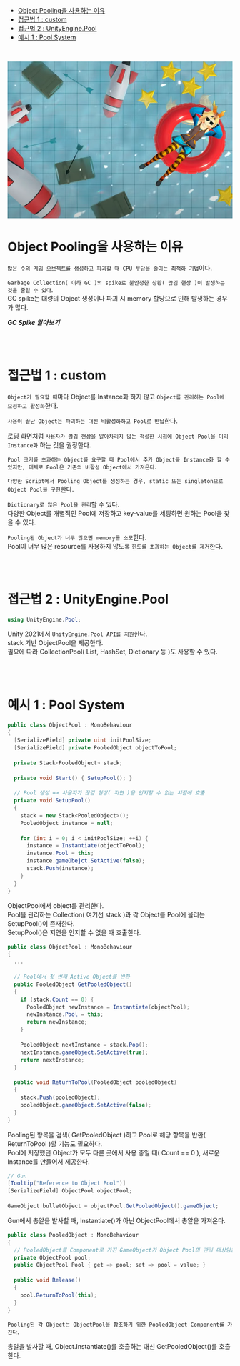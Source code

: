 - [Object Pooling을 사용하는 이유](#object-pooling을-사용하는-이유)
- [접근법 1 : custom](#접근법-1--custom)
- [접근법 2 : UnityEngine.Pool](#접근법-2--unityenginepool)
- [예시 1 : Pool System](#예시-1--pool-system)

</br>

![alt text](Images/ObjectPool/pool.png)</br>

# Object Pooling을 사용하는 이유
`많은 수의 게임 오브젝트를 생성하고 파괴할 때 CPU 부담을 줄이는 최적화 기법`이다.</br>

`Garbage Collection( 이하 GC )의 spike로 불안정한 상황( 끊김 현상 )이 발생하는 것을 줄일 수 있다`.</br>
GC spike는 대량의 Object 생성이나 파괴 시 memory 할당으로 인해 발생하는 경우가 많다.</br>

***GC Spike 알아보기***

</br>
</br>

# 접근법 1 : custom
`Object가 필요할 때`마다 Object를 Instance화 하지 않고 `Object를 관리하는 Pool에 요청하고 활성화`한다.</br>

`사용이 끝난 Object는 파괴하는 대신 비활성화하고 Pool로 반납`한다.</br>

로딩 화면처럼 `사용자가 끊김 현상을 알아차리지 않는 적절한 시점에 Object Pool을 미리 Instance화` 하는 것을 권장한다.</br>

`Pool 크기를 초과하는 Object를 요구할 때 Pool에서 추가 Object를 Instance화 할 수 있지만, 대체로 Pool은 기존의 비활성 Object에서 가져온다`.</br>

`다양한 Script에서 Pooling Object를 생성하는 경우, static 또는 singleton으로 Object Pool을 구현`한다.</br>

`Dictionary로 많은 Pool을 관리`할 수 있다.</br>
다양한 Object를 개별적인 Pool에 저장하고 key-value를 세팅하면 원하는 Pool을 찾을 수 있다.</br>

`Pooling된 Object가 너무 많으면 memory를 소모`한다.</br>
Pool이 너무 많은 resource를 사용하지 않도록 `한도를 초과하는 Object를 제거`한다.</br>

</br>
</br>

# 접근법 2 : UnityEngine.Pool
```c#
using UnityEngine.Pool;
```
Unity 2021에서 `UnityEngine.Pool API를 지원`한다.</br>
stack 기반 ObjectPool을 제공한다.</br>
필요에 따라 CollectionPool( List, HashSet, Dictionary 등 )도 사용할 수 있다.</br>

</br>
</br>

# 예시 1 : Pool System
```c#
public class ObjectPool : MonoBehaviour
{
  [SerializeField] private uint initPoolSize;
  [SerializeField] private PooledObject objectToPool;

  private Stack<PooledObject> stack;

  private void Start() { SetupPool(); }

  // Pool 생성 => 사용자가 끊김 현상( 지연 )을 인지할 수 없는 시점에 호출
  private void SetupPool()
  {
    stack = new Stack<PooledObject>();
    PooledObject instance = null;

    for (int i = 0; i < initPoolSize; ++i) {
      instance = Instantiate(objectToPool);
      instance.Pool = this;
      instance.gameObejct.SetActive(false);
      stack.Push(instance);
    }
  }
}
```
ObjectPool에서 object를 관리한다.</br>
Pool을 관리하는 Collection( 여기선 stack )과 각 Object를 Pool에 올리는 SetupPool()이 존재한다.</br>
SetupPool()은 지연을 인지할 수 없을 때 호출한다.</br>

```c#
public class ObjectPool : MonoBehaviour
{
  ...

  // Pool에서 첫 번째 Active Object를 반환
  public PooledObject GetPooledObject()
  {
    if (stack.Count == 0) {
      PooledObject newInstance = Instantiate(objectPool);
      newInstance.Pool = this;
      return newInstance;
    }

    PooledObject nextInstance = stack.Pop();
    nextInstance.gameObject.SetActive(true);
    return nextInstance;
  }

  public void ReturnToPool(PooledObject pooledObject)
  {
    stack.Push(pooledObject);
    pooledObject.gameObject.SetActive(false);
  }
}
```
Pooling된 항목을 검색( GetPooledObject )하고 Pool로 해당 항목을 반환( ReturnToPool )할 기능도 필요하다.</br>
Pool에 저장했던 Object가 모두 다른 곳에서 사용 중일 때( Count == 0 ), 새로운 Instance를 만들어서 제공한다.</br>

```c#
// Gun
[Tooltip("Reference to Object Pool")]
[SerializeField] ObjectPool objectPool;

GameObject bulletObject = objectPool.GetPooledObject().gameObject;
```
Gun에서 총알을 발사할 때, Instantiate()가 아닌 ObjectPool에서 총알을 가져온다.</br>

```c#
public class PooledObject : MonoBehaviour
{
  // PooledObject를 Component로 가진 GameObject가 Object Pool의 관리 대상임을 암시한다.
  private ObjectPool pool;
  public ObjectPool Pool { get => pool; set => pool = value; }

  public void Release()
  {
    pool.ReturnToPool(this);
  }
}
```
`Pooling된 각 Object는 ObjectPool을 참조하기 위한 PooledObject Component를 가진다`.</br>

총알을 발사할 때, Object.Instantiate()를 호출하는 대신 GetPooledObject()를 호출한다.</br>

</br>
</br>